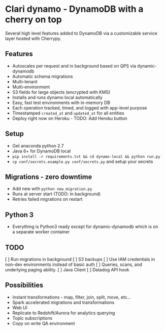 # Clari dynamo - DynamoDB with a cherry on top 
Several high level features 
added to DynamoDB via a customizable service layer
hosted with Cherrypy.

## Features
- Autoscales per request and in background based on QPS via dynamic-dynamodb
- Automatic schema migrations
- Multi-tenant
- Multi-environment
- S3 fields for large objects (encrypted with KMS)
- Installs and runs dynamo local automatically
- Easy, fast test environments with in-memory DB
- Each operation tracked, timed, and logged with app-level purpose
- Timestamped `created_at` and `updated_at` for all entities
- Deploy right now on Heroku - TODO: Add Heroku button

## Setup
- Get anaconda python 2.7
- Java 6+ for DynamoDB local
- `pip install -r requirements.txt && cd dynamo-local && python run.py`
- `cp conf/secrets.example.py conf/secrets.py` and setup your secrets

## Migrations - zero downtime
- Add new with `python new_migration.py`
- Runs at server start (TODO: in background)
- Retries failed migrations on restart

## Python 3
- Everything is Python3 ready except for dynamic-dynamodb which is on a separate
  worker container
  
## TODO
[ ] Run migrations in background
[ ] S3 backups
[ ] Use IAM credentials in non-dev environments instead of basic auth
[ ] Queries, scans, and underlying paging ability.
[ ] Java Client
[ ] Datadog API hook

## Possibilities
- Instant transformations - map, filter, join, split, move, etc...
- Spark accelerated migrations and transformations  
- Web UI
- Replicate to Redshift/Aurora for analytics querying
- Topic subscriptions
- Copy on write QA environment